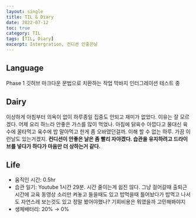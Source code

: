 ```yaml
---
layout: single
title: TIL & Diary
date: 2022-07-12
toc: true
category: TIL
tags: [TIL, Diary]
excerpt: Intergration, 컨디션 안좋은날
---
```

## Language  
Phase 1 깃허브 마크다운 문법으로 치환하는 작업 막바지 인터그레이션 테스트 중
## Dairy  
이상하게 아침부터 의욕이 없이 하루종일 집중도 안되고 재미가 없었다. 이유는 잘 모르겠다. 어제 요리 하느라 안좋은 가스를 많이 먹었나. 아침에 닭육수 아깝다고 물대신 육수에 꿀타먹고 육수에 밥 말아먹고 한게 좀 오바였던걸까. 이해 할 수 없는 하루. 가끔 이런날도 있는거겠지. **컨디션이 안좋은 날은 좀 빨리 자야겠다. 습관을 유지하려고 드라이브를 넣다가 하다가 마음만 더 상하는거 같다.**
## Life  
- 움직인 시간: 0.5hr
- 습관 일기: Youtube 1시간 29분. 시간 줄이는게 쉽진 않다. 그냥 걸어갈때 출퇴근 시간에 교육 동영상 소리만 켜놓고 들을때도 있고 밥먹을때 틀어놨다가 밥먹고 나서도 자연스레 보는것도 있고 정말 봤어야했나? 기회비용은 뭐였을까 고민해봐야지
- 생체배터리: 20% → 0%
  